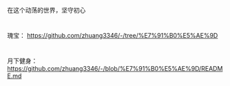在这个动荡的世界，坚守初心
#
瑰宝：
https://github.com/zhuang3346/-/tree/%E7%91%B0%E5%AE%9D
#
月下健身：
https://github.com/zhuang3346/-/blob/%E7%91%B0%E5%AE%9D/README.md
#
